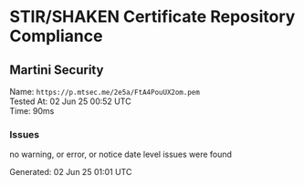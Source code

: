 # STIR/SHAKEN Certificate Repository Compliance

## Martini Security

Name: `https://p.mtsec.me/2e5a/FtA4PouUX2om.pem`\
Tested At: 02 Jun 25 00:52 UTC\
Time: 90ms

### Issues

no warning, or error, or notice date level issues were found

Generated: 02 Jun 25 01:01 UTC